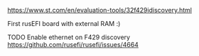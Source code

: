 https://www.st.com/en/evaluation-tools/32f429idiscovery.html

First rusEFI board with external RAM :)

TODO Enable ethernet on F429 discovery https://github.com/rusefi/rusefi/issues/4664
